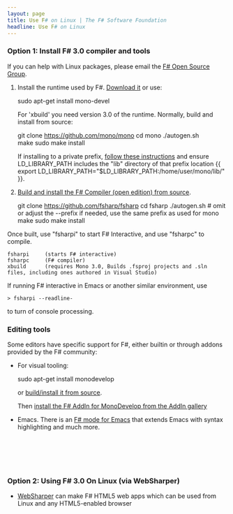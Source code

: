 ```yaml
---
layout: page
title: Use F# on Linux | The F# Software Foundation
headline: Use F# on Linux
---
```



### Option 1: Install F# 3.0 compiler and tools

If you can help with Linux packages, please email the [F# Open Source Group](http://fsharp.github.com).

1. Install the runtime used by F#. [Download it](http://www.go-mono.com/mono-downloads/download.html) or use:

    sudo apt-get install mono-devel

   For 'xbuild' you need version 3.0 of the runtime. Normally, build and install from source:
    
    git clone https://github.com/mono/mono
    cd mono
    ./autogen.sh   
    make
    sudo make install
   
   If installing to a private prefix, [follow these instructions](http://mono-project.com/Parallel_Mono_Environments) and ensure LD_LIBRARY_PATH includes the "lib" directory of that prefix location {{   export LD_LIBRARY_PATH="$LD_LIBRARY_PATH:/home/user/mono/lib/"  }}. 
   
2. [Build and install the F# Compiler (open edition) from source](http://github.com/fsharp/fsharp). 

    git clone https://github.com/fsharp/fsharp
    cd fsharp
    ./autogen.sh     # omit or adjust the --prefix if needed, use the same prefix as used for mono
    make
    sudo make install
    
  Once built, use "fsharpi" to start F# Interactive, and use "fsharpc" to compile. 

    fsharpi     (starts F# interactive)
    fsharpc     (F# compiler)
    xbuild      (requires Mono 3.0, Builds .fsproj projects and .sln files, including ones authored in Visual Studio)

  If running F# interactive in Emacs or another similar environment, use 

    > fsharpi --readline- 

  to turn of console processing.

### Editing tools

Some editors have specific support for F#, either builtin or through addons provided by the F# community: 

* For visual tooling:

    sudo apt-get install monodevelop
  
  or [build/install it from source](http://github.com/mono/monodevelop).
  
  Then [install the F# AddIn for MonoDevelop from the AddIn gallery](http://fsharp.github.com/fsharpbinding) 

* Emacs. There is an [F# mode for Emacs](http://fsharp.github.com/fsharpbinding/) that extends Emacs with syntax highlighting and much more.

<br> </br>
<br> </br>

### Option 2: Using F# 3.0 On Linux (via WebSharper) 

* [WebSharper](http://www.websharper.com) can make F# HTML5 web apps which can be used from Linux and any HTML5-enabled browser

<br> </br>
<br> </br>


